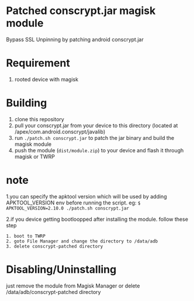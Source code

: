 # Patched conscrypt.jar magisk module

Bypass SSL Unpinning by patching android conscrypt.jar

# Requirement

1. rooted device with magisk

# Building

1. clone this repository
2. pull your conscrypt.jar from your device to this directory (located at /apex/com.android.conscrypt/javalib)
3. run `./patch.sh conscrypt.jar` to patch the jar binary and build the magisk module
4. push the module (`dist/module.zip`) to your device and flash it through magisk or TWRP

# note

1.you can specify the apktool version which will be used by adding APKTOOL_VERSION env before running the script.
eg: `$ APKTOOL_VERSION=2.10.0 ./patch.sh conscrypt.jar`

2.if you device getting bootloopped after installing the module. follow these step

```
1. boot to TWRP
2. goto File Manager and change the directory to /data/adb
3. delete conscrypt-patched directory

```

# Disabling/Uninstalling

just remove the module from Magisk Manager or delete /data/adb/conscrypt-patched directory
